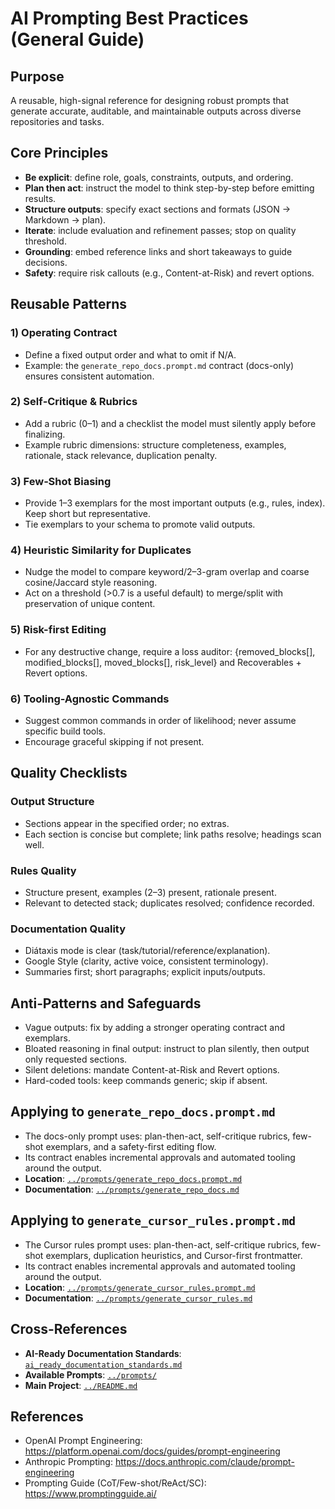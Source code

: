 # AI Prompting Best Practices (General Guide)

## Purpose

A reusable, high-signal reference for designing robust prompts that generate accurate, auditable, and maintainable outputs across diverse repositories and tasks.

## Core Principles

- **Be explicit**: define role, goals, constraints, outputs, and ordering.
- **Plan then act**: instruct the model to think step-by-step before emitting results.
- **Structure outputs**: specify exact sections and formats (JSON → Markdown → plan).
- **Iterate**: include evaluation and refinement passes; stop on quality threshold.
- **Grounding**: embed reference links and short takeaways to guide decisions.
- **Safety**: require risk callouts (e.g., Content-at-Risk) and revert options.

## Reusable Patterns

### 1) Operating Contract
- Define a fixed output order and what to omit if N/A.
- Example: the `generate_repo_docs.prompt.md` contract (docs-only) ensures consistent automation.

### 2) Self‑Critique & Rubrics
- Add a rubric (0–1) and a checklist the model must silently apply before finalizing.
- Example rubric dimensions: structure completeness, examples, rationale, stack relevance, duplication penalty.

### 3) Few‑Shot Biasing
- Provide 1–3 exemplars for the most important outputs (e.g., rules, index). Keep short but representative.
- Tie exemplars to your schema to promote valid outputs.

### 4) Heuristic Similarity for Duplicates
- Nudge the model to compare keyword/2–3-gram overlap and coarse cosine/Jaccard style reasoning.
- Act on a threshold (>0.7 is a useful default) to merge/split with preservation of unique content.

### 5) Risk-first Editing
- For any destructive change, require a loss auditor: {removed_blocks[], modified_blocks[], moved_blocks[], risk_level} and Recoverables + Revert options.

### 6) Tooling-Agnostic Commands
- Suggest common commands in order of likelihood; never assume specific build tools.
- Encourage graceful skipping if not present.

## Quality Checklists

### Output Structure
- Sections appear in the specified order; no extras.
- Each section is concise but complete; link paths resolve; headings scan well.

### Rules Quality
- Structure present, examples (2–3) present, rationale present.
- Relevant to detected stack; duplicates resolved; confidence recorded.

### Documentation Quality
- Diátaxis mode is clear (task/tutorial/reference/explanation).
- Google Style (clarity, active voice, consistent terminology).
- Summaries first; short paragraphs; explicit inputs/outputs.

## Anti‑Patterns and Safeguards
- Vague outputs: fix by adding a stronger operating contract and exemplars.
- Bloated reasoning in final output: instruct to plan silently, then output only requested sections.
- Silent deletions: mandate Content-at-Risk and Revert options.
- Hard-coded tools: keep commands generic; skip if absent.

## Applying to `generate_repo_docs.prompt.md`
- The docs-only prompt uses: plan-then-act, self-critique rubrics, few-shot exemplars, and a safety-first editing flow.
- Its contract enables incremental approvals and automated tooling around the output.
- **Location**: [`../prompts/generate_repo_docs.prompt.md`](../prompts/generate_repo_docs.prompt.md)
- **Documentation**: [`../prompts/generate_repo_docs.md`](../prompts/generate_repo_docs.md)

## Applying to `generate_cursor_rules.prompt.md`
- The Cursor rules prompt uses: plan-then-act, self-critique rubrics, few-shot exemplars, duplication heuristics, and Cursor-first frontmatter.
- Its contract enables incremental approvals and automated tooling around the output.
- **Location**: [`../prompts/generate_cursor_rules.prompt.md`](../prompts/generate_cursor_rules.prompt.md)
- **Documentation**: [`../prompts/generate_cursor_rules.md`](../prompts/generate_cursor_rules.md)

## Cross-References
- **AI-Ready Documentation Standards**: [`ai_ready_documentation_standards.md`](ai_ready_documentation_standards.md)
- **Available Prompts**: [`../prompts/`](../prompts/)
- **Main Project**: [`../README.md`](../README.md)

## References
- OpenAI Prompt Engineering: https://platform.openai.com/docs/guides/prompt-engineering
- Anthropic Prompting: https://docs.anthropic.com/claude/prompt-engineering
- Prompting Guide (CoT/Few-shot/ReAct/SC): https://www.promptingguide.ai/
